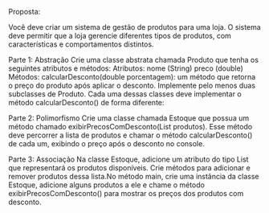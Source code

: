 Proposta:

Você deve criar um sistema de gestão de produtos para uma loja. O sistema deve permitir que a loja gerencie diferentes tipos de produtos, com características e comportamentos distintos.

Parte 1: Abstração
Crie uma classe abstrata chamada Produto que tenha os seguintes atributos e métodos:
Atributos:
nome (String)
preco (double)
Métodos:
calcularDesconto(double porcentagem): um método que retorna o preço do produto após aplicar o desconto.
Implemente pelo menos duas subclasses de Produto. Cada uma dessas classes deve implementar o método calcularDesconto() de forma diferente:

Parte 2: Polimorfismo
Crie uma classe chamada Estoque que possua um método chamado exibirPrecosComDesconto(List<Produto> produtos). Esse método deve percorrer a lista de produtos e chamar o método calcularDesconto() de cada um, exibindo o preço após o desconto no console.

Parte 3: Associação
Na classe Estoque, adicione um atributo do tipo List<Produto> que representará os produtos disponíveis. Crie métodos para adicionar e remover produtos dessa lista.No método main, crie uma instância da classe Estoque, adicione alguns produtos a ele e chame o método exibirPrecosComDesconto() para mostrar os preços dos produtos com desconto.
